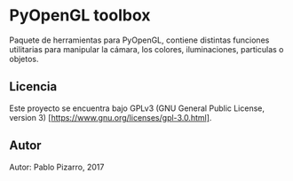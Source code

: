# PyOpenGL toolbox
Paquete de herramientas para PyOpenGL, contiene distintas funciones utilitarias para manipular la cámara, los colores, iluminaciones, particulas o objetos.

## Licencia
Este proyecto se encuentra bajo GPLv3 (GNU General Public License, version 3) [https://www.gnu.org/licenses/gpl-3.0.html].

## Autor
Autor: Pablo Pizarro, 2017